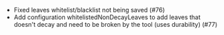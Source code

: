 * Fixed leaves whitelist/blacklist not being saved (#76)
* Add configuration whitelistedNonDecayLeaves to add leaves that doesn't decay and need to be broken by the tool (uses durability) (#77)